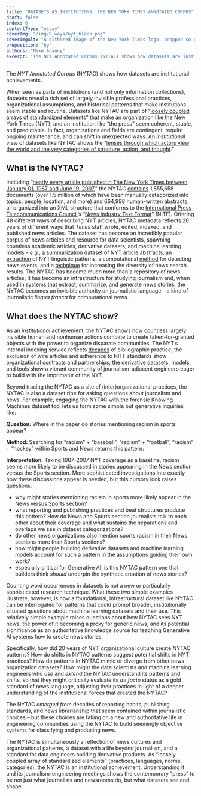 ```yaml
---
title: "DATASETS AS INSTITUTIONS: THE NEW YORK TIMES ANNOTATED CORPUS"
draft: false
index: 0
contentType: "essay"
coverImg: "/img/9_ways/nyt_black.png"
coverImgAlt: "A dithered image of the New York Times logo, cropped so only the top part of the logo is visible"
preposition: "by"
authors: "Mike Ananny"
excerpt: "The NYT Annotated Corpus (NYTAC) shows how datasets are institutional achievements."
---
```


The *NYT Annotated Corpus* (NYTAC) shows how datasets are institutional achievements.

When seen as parts of institutions (and not only information collections), datasets reveal a rich set of largely invisible professional practices, organizational assumptions, and historical patterns that make institutions seem stable and routine. Datasets like NYTAC are part of “[loosely coupled arrays of standardized elements](https://web.stanford.edu/~woodyp/papers/dimaggioandpowell_intro.pdf)” that make an organization like the New York Times (NYT), and an institution like “the press” seem coherent, stable, and predictable. In fact, organizations and fields are contingent, require ongoing maintenance, and can shift in unexpected ways.  An *institutional* view of datasets like NYTAC shows the “[lenses through which actors view the world and the very categories of structure, action, and thought](https://web.stanford.edu/~woodyp/papers/dimaggioandpowell_intro.pdf).”

## What is the NYTAC?
Including “[nearly every article published in The New York Times between January 01, 1987 and June 19, 2007](https://catalog.ldc.upenn.edu/docs/LDC2008T19/new_york_times_annotated_corpus.pdf),” the NYTAC [contains](https://graphics8.nytimes.com/packages/images/rd/final.pdf) 1,855,658 documents (over 1.5 million of which have been manually categorized into topics, people, location, and more) and 664,998 human-written abstracts, all organized into an XML structure that conforms to the [International Press Telecommunications Council](https://iptc.org)’s “[News Industry Text Format](https://iptc.org/standards/nitf/)” (NITF).  Offering 48 different ways of describing NYT articles, NYTAC metadata reflects 20 years of different ways that *Times* staff wrote, edited, indexed, and published news articles.  The dataset has become an incredibly popular corpus of news articles and resource for data scientists, spawning countless academic articles, derivative datasets, and machine learning models – *e.g.*, a [summarization dataset](https://aclanthology.org/N18-1065.pdf) of NYT article abstracts, an [extraction](https://catalog.ldc.upenn.edu/LDC2018T12#:~:text=Concretely%20Annotated%20New%20York%20Times%20was%20developed%20by%20Johns%20Hopkins,Times%20Annotated%20Corpus%20(LDC2008T19).) of NYT linguistic patterns, a computational [method](https://dl-acm-org.libproxy1.usc.edu/doi/10.5555/1888339.1888387) for detecting news events, and a [technique](https://rdcu.be/db6UR) for increasing the diversity of news search results. The NYTAC has become much more than a repository of news articles; it has become an infrastructure for studying journalism and, when used in systems that extract, summarize, and generate news stories, the NYTAC becomes an invisible authority on journalistic language – a kind of journalistic *lingua franca* for computational news.

## What does the NYTAC show?
As an *institutional* achievement, the NYTAC shows how countless largely invisible human and nonhuman actions combine to create taken-for-granted objects with the power to organize disparate communities.  The NYT’s internal indexing service reflects [decades](http://www.jstor.org/stable/25541211) of bibliographic practice; the exclusion of wire articles and adherence to NITF standards show organizational contracts and partnerships; the derivative datasets, models, and tools show a vibrant community of journalism-adjacent engineers eager to build with the imprimatur of the NYT.

Beyond tracing the NYTAC as a site of (inter)organizational practices, the NYTAC is also a dataset ripe for asking questions about journalism and news.  For example, engaging the NYTAC with the forensic Knowing Machines dataset tool lets us form some simple but generative inquiries like:

**Question:** Where in the paper do stories mentioning racism in sports appear?

**Method:** Searching for “racism” + “baseball”, “racism” + “football”, “racism” + “hockey” within Sports and News returns this pattern:



**Interpretation:** Taking 1987-2007 NYT coverage as a baseline, racism seems more likely to be discussed in stories appearing in the News section versus the Sports section.  More sophisticated investigations into exactly how these discussions appear is needed, but this cursory look raises questions:

* why might stories mentioning racism in sports more likely appear in the News versus Sports section?
* what reporting and publishing practices and beat structures produce this pattern?  How do News and Sports section journalists talk to each other about their coverage and what sustains the separations and overlaps we see in dataset categorizations?
* do other news organizations also mention sports racism in their News sections more than Sports sections?
* how might people building derivative datasets and machine learning models account for such a pattern in the assumptions guiding their own work?
* especially critical for Generative AI, is this NYTAC pattern one that builders think *should* underpin the synthetic creation of news stories?

Counting word occurrences in datasets is not a new or particularly sophisticated research technique.  What these two simple examples illustrate, however, is how a foundational, infrastructural dataset like NYTAC can be interrogated for patterns that could prompt broader, institutionally situated questions about machine learning datasets and their use.  This relatively simple example raises questions about how NYTAC sees NYT news, the power of it becoming a proxy for generic news, and its potential significance as an authoritative knowledge source for teaching Generative AI systems how to create news stories.

Specifically, how did 20 years of NYT organizational culture create NYTAC patterns? How do shifts in NYTAC patterns suggest potential shifts in NYT practices? How do patterns in NYTAC mimic or diverge from other news organization datasets? How might the data scientists and machine learning engineers who *use* and *extend* the NYTAC understand its patterns and shifts, so that they might critically evaluate its *de facto* status as a gold standard of news language, adjusting their practices in light of a deeper understanding of the institutional forces that created the NYTAC?

The NYTAC *emerged from* decades of reporting habits, publishing standards, and news librarianship that seem contained within journalistic choices – but these choices are taking on a new and authoritative life in engineering communities using the NYTAC to build seemingly objective systems for classifying and producing news.

The NYTAC is simultaneously a reflection of news cultures and organizational patterns, a dataset with a life beyond journalism, and a standard for data engineers building derivative products.  As “loosely coupled array of standardized elements” (practices, languages, norms, categories), the NYTAC is an institutional achievement.  Understanding it and its journalism-engineering meetings shows the contemporary “press” to be not just what journalists and newsrooms do, but what datasets see and shape.

